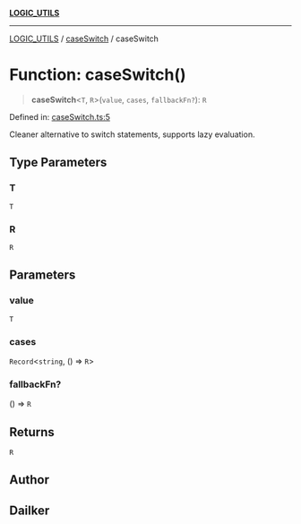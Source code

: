 [**LOGIC_UTILS**](../../README.md)

***

[LOGIC_UTILS](../../README.md) / [caseSwitch](../README.md) / caseSwitch

# Function: caseSwitch()

> **caseSwitch**\<`T`, `R`\>(`value`, `cases`, `fallbackFn?`): `R`

Defined in: [caseSwitch.ts:5](https://github.com/dailker/everyutil/blob/b3489bb6f319079994023a8bfde262e0cfc42fe7/src/logic/caseSwitch.ts#L5)

Cleaner alternative to switch statements, supports lazy evaluation.

## Type Parameters

### T

`T`

### R

`R`

## Parameters

### value

`T`

### cases

`Record`\<`string`, () => `R`\>

### fallbackFn?

() => `R`

## Returns

`R`

## Author

## Dailker
